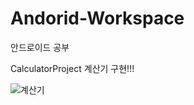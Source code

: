 # Andorid-Workspace
안드로이드 공부

CalculatorProject 계산기 구현!!!

![계산기](https://user-images.githubusercontent.com/96910404/163362896-8b51721f-3051-4086-a784-5b4b478eafdd.gif)
